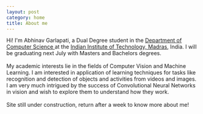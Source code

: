 ```yaml
---
layout: post
category: home
title: About me
---
```


Hi! I'm Abhinav Garlapati, a Dual Degree student in the <a href="https://www.cse.iitm.ac.in/"> Department of Computer Science </a> at the <a href="https://www.iitm.ac.in/"> Indian Institute of Technology, Madras</a>, India. I will be graduating next July with Masters and Bachelors degrees.
<br/>
<br/>
My academic interests lie in the fields of Computer Vision and Machine Learning. I am interested in application of learning techniques for tasks like recognition and detection of objects and activities from videos and images. I am very much intrigued by the success of Convolutional Neural Networks in vision and wish to explore them to understand how they work.
<br/>
<br/>
Site  still under construction, return after a week to know more about me!
<!---
<div class="bs-example">
<table class="table">
<thead>
<tr>
<th>Row</th>
<th>First Name</th>
<th>Last Name</th>
<th>Email</th>
</tr>
</thead>
<tbody>
<tr>
<td>1</td>
<td>John</td>
<td>Carter</td>
<td>johncarter@mail.com</td>
</tr>
<tr>
<td>2</td>
<td>Peter</td>
<td>Parker</td>
<td>peterparker@mail.com</td>
</tr>
<tr>
<td>3</td>
<td>John</td>
<td>Rambo</td>
<td>johnrambo@mail.com</td>
</tr>
</tbody>
</table>
</div>
--->
